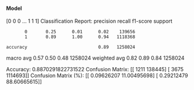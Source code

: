 #### Model
[0 0 0 ... 1 1 1]
Classification Report:
              precision    recall  f1-score   support

           0       0.25      0.01      0.02    139656
           1       0.89      1.00      0.94   1118368

    accuracy                           0.89   1258024
   macro avg       0.57      0.50      0.48   1258024
weighted avg       0.82      0.89      0.84   1258024

Accuracy: 0.8870291822731522
Confusion Matrix:
[[   1211  138445]
 [   3675 1114693]]
Confusion Matrix (%):
[[ 0.09626207 11.00495698]
 [ 0.29212479 88.60665615]]
